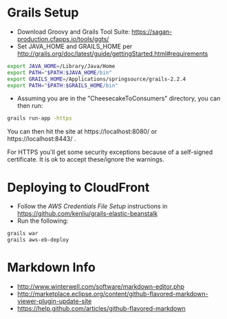 # Grails Setup

* Download Groovy and Grails Tool Suite: https://sagan-production.cfapps.io/tools/ggts/
* Set JAVA_HOME and GRAILS_HOME per http://grails.org/doc/latest/guide/gettingStarted.html#requirements

```bash
export JAVA_HOME=/Library/Java/Home
export PATH="$PATH:$JAVA_HOME/bin"
export GRAILS_HOME=/Applications/springsource/grails-2.2.4
export PATH="$PATH:$GRAILS_HOME/bin"
```

* Assuming you are in the "CheesecakeToConsumers" directory, you can then run:

```bash
grails run-app -https
```

You can then hit the site at https://localhost:8080/ or https://localhost:8443/ .

For HTTPS you'll get some security exceptions because of a self-signed certificate.  It is ok to accept these/ignore the warnings.

# Deploying to CloudFront

* Follow the *AWS Credentials File Setup* instructions in https://github.com/kenliu/grails-elastic-beanstalk
* Run the following:
```bash
grails war
grails aws-eb-deploy
```

# Markdown Info

* http://www.winterwell.com/software/markdown-editor.php
* http://marketplace.eclipse.org/content/github-flavored-markdown-viewer-plugin-update-site
* https://help.github.com/articles/github-flavored-markdown